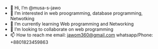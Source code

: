 - 👋 Hi, I’m @musa-s-jawo
- 👀 I’m interested in web proogramming, database programming, Netwotking  
- 🌱 I’m currently learning Web programming and Networking
- 💞️ I’m looking to collaborate on web programming 
- 📫 How to reach me email: jawom360@gmail.com whatsapp/Phone: +8801823459863

<!---
musa-s-jawo/musa-s-jawo is a ✨ special ✨ repository because its `README.md` (this file) appears on your GitHub profile.
You can click the Preview link to take a look at your changes.
--->
